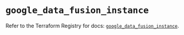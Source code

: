 # `google_data_fusion_instance`

Refer to the Terraform Registry for docs: [`google_data_fusion_instance`](https://registry.terraform.io/providers/hashicorp/google-beta/6.18.1/docs/resources/google_data_fusion_instance).
